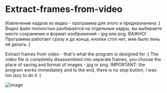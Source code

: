 # Extract-frames-from-video
Извлечение кадров из видео - программа для этого и предназначена :) Видео файл полностью разбирается на отдельные кадры, вы выбираете место сохранение и формат изображений - jpg или png. ВАЖНО! Программа работает сразу и до конца, кнопки стоп нет, мне было лень её делать :)

Extract frames from video - that's what the program is designed for :) The video file is completely disassembled into separate frames, you choose the place of saving and format of images - jpg or png. IMPORTANT: the program works immediately and to the end, there is no stop button, I was too lazy to do it :)

![image](https://github.com/KsyDark/Extract-frames-from-video/assets/57113088/74e397f7-5c6b-446e-bb98-dca50d6b7a17)
